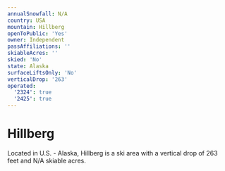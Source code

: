 ```yaml
---
annualSnowfall: N/A
country: USA
mountain: Hillberg
openToPublic: 'Yes'
owner: Independent
passAffiliations: ''
skiableAcres: ''
skied: 'No'
state: Alaska
surfaceLiftsOnly: 'No'
verticalDrop: '263'
operated:
  '2324': true
  '2425': true
---
```



# Hillberg

Located in U.S. - Alaska, Hillberg is a ski area with a vertical drop of 263 feet and N/A skiable acres.
